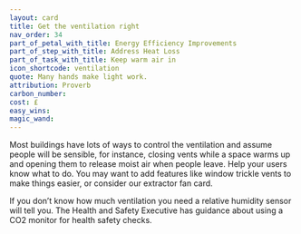 ```yaml
---
layout: card
title: Get the ventilation right
nav_order: 34
part_of_petal_with_title: Energy Efficiency Improvements
part_of_step_with_title: Address Heat Loss
part_of_task_with_title: Keep warm air in
icon_shortcode: ventilation
quote: Many hands make light work.
attribution: Proverb
carbon_number: 
cost: £
easy_wins: 
magic_wand: 
---
```


<p>Most buildings have lots of ways to control the ventilation and assume people will be sensible, for instance, closing vents while a space warms up and opening them to release moist air when people leave.  Help your users know what to do.  You may want to add features like window trickle vents to make things easier, or consider our extractor fan card.  </p><p> If you don’t know how much ventilation you need a relative humidity sensor will tell you.  The Health and Safety Executive has guidance about using a CO2 monitor for health safety checks.</p> 
